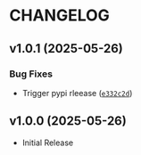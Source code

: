 # CHANGELOG

<!-- version list -->

## v1.0.1 (2025-05-26)

### Bug Fixes

- Trigger pypi rleease
  ([`e332c2d`](https://github.com/PhilipWee/schemainspect/commit/e332c2dc613b3cb936f45958a509a1a5f2110c98))


## v1.0.0 (2025-05-26)

- Initial Release
